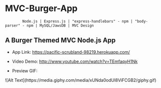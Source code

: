 
# MVC-Burger-App


            Node.js | Express.js | "express-handlebars" - npm | "body-parser" - npm | MySQL/JawsDB | MVC Design

## A Burger Themed MVC Node.js App 


* App Link: https://pacific-scrubland-98219.herokuapp.com/

* Video Demo: http://www.youtube.com/watch?v=TEmfaqyH1Nk


* Preview GIF:

<span style="text-align: center;">
![Alt Text](https://media.giphy.com/media/xUNda0odUl8ViFCGB2/giphy.gif)
</span>




